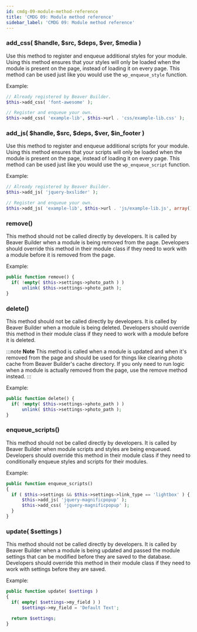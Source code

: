 ```yaml
---
id: cmdg-09-module-method-reference
title: 'CMDG 09: Module method reference'
sidebar_label: 'CMDG 09: Module method reference'
---
```


### add_css( $handle, $src, $deps, $ver, $media )  
Use this method to register and enqueue additional styles for your module.
Using this method ensures that your styles will only be loaded when the module
is present on the page, instead of loading it on every page. This method can
be used just like you would use the `wp_enqueue_style` function.

Example:

```php
// Already registered by Beaver Builder.
$this->add_css( 'font-awesome' );

// Register and enqueue your own.
$this->add_css( 'example-lib', $this->url . 'css/example-lib.css' );
```

### add_js( $handle, $src, $deps, $ver, $in_footer )  
Use this method to register and enqueue additional scripts for your module.
Using this method ensures that your scripts will only be loaded when the
module is present on the page, instead of loading it on every page. This
method can be used just like you would use the `wp_enqueue_script` function.

Example:

```php
// Already registered by Beaver Builder.
$this->add_js( 'jquery-bxslider' );

// Register and enqueue your own.
$this->add_js( 'example-lib', $this->url . 'js/example-lib.js', array(), '', true );
```

### remove()  
This method should not be called directly by developers. It is called by
Beaver Builder when a module is being removed from the page. Developers should
override this method in their module class if they need to work with a module
before it is removed from the page.

Example:

```php
public function remove() {     
  if( !empty( $this->settings->photo_path ) )
      unlink( $this->settings->photo_path );
}
```

### delete()  
This method should not be called directly by developers. It is called by
Beaver Builder when a module is being deleted. Developers should override this
method in their module class if they need to work with a module before it is
deleted.

:::note **Note**
This method is called when a module is updated and when it's removed
from the page and should be used for things like clearing photo cache from
Beaver Builder's cache directory. If you only need to run logic when a module
is actually removed from the page, use the remove method instead.
:::

Example:

```php
public function delete() {     
  if( !empty( $this->settings->photo_path ) )
      unlink( $this->settings->photo_path );
}
```

### enqueue_scripts()  
This method should not be called directly by developers. It is called by
Beaver Builder when module scripts and styles are being enqueued. Developers
should override this method in their module class if they need to
conditionally enqueue styles and scripts for their modules.

Example:

```php
public function enqueue_scripts()
{
  if ( $this->settings && $this->settings->link_type == 'lightbox' ) {
      $this->add_js( 'jquery-magnificpopup' );
      $this->add_css( 'jquery-magnificpopup' );
  }
}
```

### update( $settings )  
This method should not be called directly by developers. It is called by
Beaver Builder when a module is being updated and passed the module settings
that can be modified before they are saved to the database. Developers should
override this method in their module class if they need to work with settings
before they are saved.

Example:

```php
public function update( $settings )
{
  if( empty( $settings->my_field ) )
      $settings->my_field = 'Default Text';  

  return $settings;
}
```
